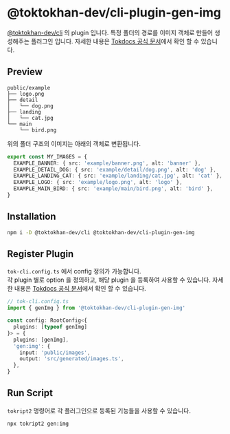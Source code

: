 # @toktokhan-dev/cli-plugin-gen-img

[@toktokhan-dev/cli](../../cli/README.md) 의 plugin 입니다.
특정 폴더의 경로를 이미지 객체로 만들어 생성해주는 플러그인 입니다. 자세한 내용은 [Tokdocs 공식 문서](https://toktokhan-dev-docs.vercel.app/docs/docs/tokript/Offical%20Plugins/gen-img)에서 확인 할 수 있습니다.

## Preview

```
public/example
├── logo.png
├── detail
│   └── dog.png
├── landing
│   └── cat.jpg
└── main
    └── bird.png
```

위의 폴더 구조의 이미지는 아래의 객체로 변환됩니다.

```ts
export const MY_IMAGES = {
  EXAMPLE_BANNER: { src: 'example/banner.png', alt: 'banner' },
  EXAMPLE_DETAIL_DOG: { src: 'example/detail/dog.png', alt: 'dog' },
  EXAMPLE_LANDING_CAT: { src: 'example/landing/cat.jpg', alt: 'cat' },
  EXAMPLE_LOGO: { src: 'example/logo.png', alt: 'logo' },
  EXAMPLE_MAIN_BIRD: { src: 'example/main/bird.png', alt: 'bird' },
}
```

## Installation

```bash
npm i -D @toktokhan-dev/cli @toktokhan-dev/cli-plugin-gen-img
```

## Register Plugin

`tok-cli.config.ts` 에서 config 정의가 가능합니다.<br/>
각 plugin 별로 option 을 정의하고, 해당 plugin 을 등록하여 사용할 수 있습니다.
자세한 내용은 [Tokdocs 공식 문서](https://toktokhan-dev-docs.vercel.app/docs/docs/tokript/Offical%20Plugins/gen-img)에서 확인 할 수 있습니다.

```ts
// tok-cli.config.ts
import { genImg } from '@toktokhan-dev/cli-plugin-gen-img'

const config: RootConfig<{
  plugins: [typeof genImg]
}> = {
  plugins: [genImg],
  'gen:img': {
    input: 'public/images',
    output: 'src/generated/images.ts',
  },
}
```

## Run Script

`tokript2` 명령어로 각 플러그인으로 등록된 기능들을 사용할 수 있습니다.

```bash
npx tokript2 gen:img
```

